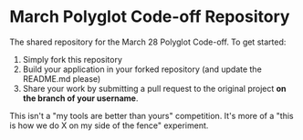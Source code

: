 March Polyglot Code-off Repository
==============

The shared repository for the March 28 Polyglot Code-off. To get started:

1. Simply fork this repository
2. Build your application in your forked repository (and update the README.md please)
3. Share your work by submitting a pull request to the original project **on the branch of your username**.

This isn't a "my tools are better than yours" competition. It's more of a "this is how we do X on my side of the fence" experiment.
